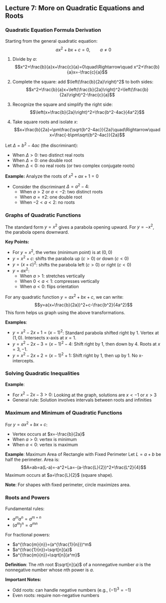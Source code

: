 ## Lecture 7: More on Quadratic Equations and Roots

### Quadratic Equation Formula Derivation  
Starting from the general quadratic equation:
$$ax^2+bx+c=0,\qquad a\neq0$$

1. Divide by $a$:
$$x^2+\frac{b}{a}x+\frac{c}{a}=0\quad\Rightarrow\quad x^2+\frac{b}{a}x=-\frac{c}{a}$$

2. Complete the square: add $\left(\frac{b}{2a}\right)^2$ to both sides:
$$x^2+\frac{b}{a}x+\left(\frac{b}{2a}\right)^2=\left(\frac{b}{2a}\right)^2-\frac{c}{a}$$

3. Recognize the square and simplify the right side:
$$\left(x+\frac{b}{2a}\right)^2=\frac{b^2-4ac}{4a^2}$$

4. Take square roots and isolate $x$:
$$x+\frac{b}{2a}=\pm\frac{\sqrt{b^2-4ac}}{2a}\quad\Rightarrow\quad
x=\frac{-b\pm\sqrt{b^2-4ac}}{2a}$$

Let $\Delta=b^2-4ac$ (the discriminant):
- When $\Delta>0$: two distinct real roots
- When $\Delta=0$: one double root
- When $\Delta<0$: no real roots (or two complex conjugate roots)

**Example:** Analyze the roots of $x^2+ax+1=0$
* Consider the discriminant $\Delta=a^2-4$:
    * When $a>2$ or $a<-2$: two distinct roots
    * When $a=\pm 2$: one double root
    * When $-2<a<2$: no roots

### Graphs of Quadratic Functions
The standard form $y=x^2$ gives a parabola opening upward.
For $y=-x^2$, the parabola opens downward.

**Key Points:**
- For $y=x^2$, the vertex (minimum point) is at $(0,0)$
- $y = x^2 + c$: shifts the parabola up ($c>0$) or down ($c<0$)
- $y = (x + c)^2$: shifts the parabola left ($c>0$) or right ($c<0$)
- $y = ax^2$: 
  - When $a>1$: stretches vertically
  - When $0<a<1$: compresses vertically
  - When $a<0$: flips orientation

For any quadratic function $y=ax^2+bx+c$, we can write:
$$y=a(x+\frac{b}{2a})^2+c-\frac{b^2}{4a^2}$$
This form helps us graph using the above transformations.

**Examples**: 
* $y=x^2-2x+1=(x-1)^2$: Standard parabola shifted right by 1. Vertex at $(1,0)$. Intersects x-axis at $x=1$.
* $y=x^2-2x-3=(x-1)^2-4$: Shift right by 1, then down by 4. Roots at $x=3,-1$.
* $y=x^2-2x+2=(x-1)^2+1$: Shift right by 1, then up by 1. No x-intercepts.

### Solving Quadratic Inequalities
**Example**: 
* For $x^2-2x-3>0$: Looking at the graph, solutions are $x<-1$ or $x>3$
* General rule: Solution involves intervals between roots and infinities

### Maximum and Minimum of Quadratic Functions
For $y=ax^2+bx+c$:
- Vertex occurs at $x=-\frac{b}{2a}$
- When $a>0$: vertex is minimum
- When $a<0$: vertex is maximum

**Example**: Maximum Area of Rectangle with Fixed Perimeter
Let $L=a+b$ be half the perimeter. Area is:
$$A=ab=a(L-a)=-a^2+La=-(a-\frac{L}{2})^2+\frac{L^2}{4}$$
Maximum occurs at $a=\frac{L}{2}$ (square shape).

**Note**: For shapes with fixed perimeter, circle maximizes area.

### Roots and Powers
Fundamental rules:
* $a^ma^n=a^{m+n}$
* $(a^m)^n=a^{mn}$

For fractional powers:
* $a^{\frac{m}{n}}=(a^{\frac{1}{n}})^m$
* $a^{\frac{1}{n}}=\sqrt[n]{a}$
* $a^{\frac{m}{n}}=\sqrt[n]{a^m}$

**Definition**: The $n$th root $\sqrt[n]{a}$ of a nonnegative number $a$ is the nonnegative number whose $n$th power is $a$.

**Important Notes:**
* Odd roots: can handle negative numbers (e.g., $(-1)^3=-1$)
* Even roots: require non-negative numbers
